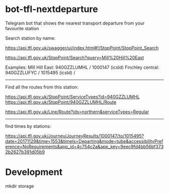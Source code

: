 # bot-tfl-nextdeparture
Telegram bot that shows the nearest transport departure from your favourite station

Search station by name:

https://api.tfl.gov.uk/swagger/ui/index.html#!/StopPoint/StopPoint_Search

https://api.tfl.gov.uk/StopPoint/Search?query=Mill%20Hill%20East

Examples:
MIll Hill East: 940GZZLUMHL / 1000147 (icsId)
Finchley central: 940GZZLUFYC / 1015495 (icsId) / 

----------


Find all the routes from this station:

https://api.tfl.gov.uk/StopPoint/ServiceTypes?id=940GZZLUMHL
https://api.tfl.gov.uk/StopPoint/940GZZLUMHL/Route

https://api.tfl.gov.uk/Line/Route?ids=northern&serviceTypes=Regular

-----


find times by stations:

https://api.tfl.gov.uk/Journey/JourneyResults/1000147/to/1015495?date=20171129&time=1553&timeIs=Departing&mode=tube&accessibilityPreference=NoRequirements&app_id=4c754c2a&app_key=9eec9fd4bb56bf3732b2627b391d05b9


# Development
mkdir storage